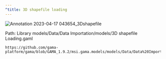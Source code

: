 ```yaml
---
^title: 3D shapefile loading
---
```


![Annotation 2023-04-17 043654_3Dshapefile](https://user-images.githubusercontent.com/4437331/232366411-191b0d4a-e2c6-49a8-a8a1-2c3747d9970f.png)

Path: Library models/Data/Data Importation/models/3D shapefile Loading.gaml

```gaml reference
https://github.com/gama-platform/gama/blob/GAMA_1.9.2/msi.gama.models/models/Data/Data%20Importation/models/3D%20shapefile%20Loading.gaml
```

